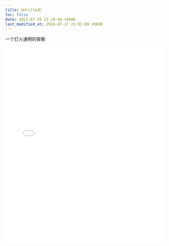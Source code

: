 ```yaml
---
title: Untitled🌃
toc: false
date: 2022-07-20 22:10:44 +0800
last_modified_at: 2024-07-17 21:01:09 +0800
---
```


一个灯火通明的夜晚

<iframe class="iframe--video" src="//player.bilibili.com/player.html?aid=457697599&bvid=BV1U5411L77d&cid=252243787&page=1&high_quality=1&danmaku=0" allowfullscreen="allowfullscreen" width="100%" height="618" scrolling="no" frameborder="0" sandbox="allow-top-navigation allow-same-origin allow-forms allow-scripts"> </iframe>